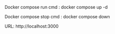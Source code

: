Docker compose run cmd : 
      docker compose up -d

Docker compose stop cmd :
      docker compose down

URL: http://localhost:3000
